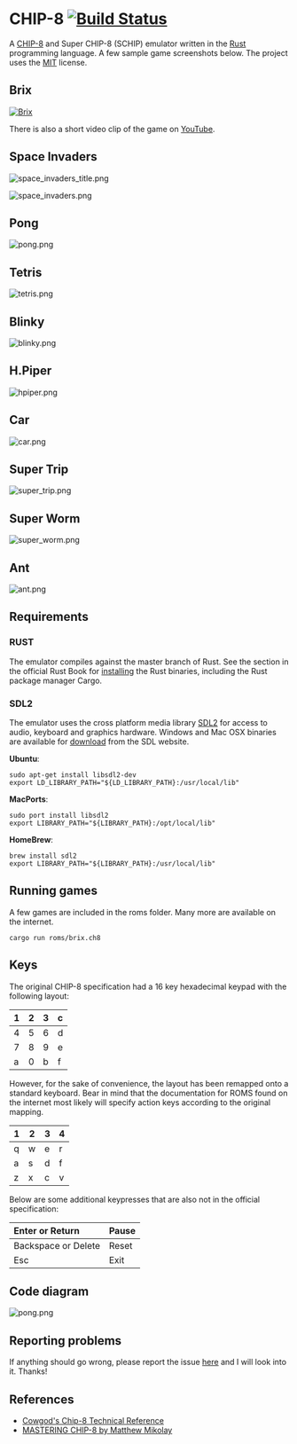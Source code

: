 # CHIP-8 [![Build Status](https://travis-ci.org/wm9/chip8.svg)](https://travis-ci.org/wm9/chip8)
A [CHIP-8](http://en.wikipedia.org/wiki/CHIP-8) and Super CHIP-8 (SCHIP) emulator written in the [Rust](http://www.rust-lang.org/) programming language. A few sample game screenshots below. The project uses the [MIT](https://github.com/wm9/chip8/blob/master/LICENSE) license.

Brix
--- 

[![Brix](http://wm9.github.io/chip8/images/brix.png)](http://www.youtube.com/watch?v=V3jA3SWWKOg)

There is also a short video clip of the game on [YouTube](http://www.youtube.com/watch?v=V3jA3SWWKOg).

Space Invaders
---
![space_invaders_title.png](http://wm9.github.io/chip8/images/space_invaders_title.png "Space Invaders Title")

![space_invaders.png](http://wm9.github.io/chip8/images/space_invaders.png "Space Invaders")

Pong
---
![pong.png](http://wm9.github.io/chip8/images/pong.png "Pong")

Tetris
---
![tetris.png](http://wm9.github.io/chip8/images/tetris.png "Tetris")

Blinky
---
![blinky.png](http://wm9.github.io/chip8/images/blinky.png "Blinky")

H.Piper
---
![hpiper.png](http://wm9.github.io/chip8/images/hpiper.png "HPiper")

Car
---
![car.png](http://wm9.github.io/chip8/images/car.png "Car")

Super Trip
---
![super_trip.png](http://wm9.github.io/chip8/images/super_trip.png "Super Trip")

Super Worm
---
![super_worm.png](http://wm9.github.io/chip8/images/super_worm.png "Super Worm")

Ant
---
![ant.png](http://wm9.github.io/chip8/images/ant.png "Ant")

## Requirements

### RUST
The emulator compiles against the master branch of Rust. See the section in the official Rust Book for [installing](http://doc.rust-lang.org/nightly/book/installing-rust.html) the Rust binaries, including the Rust package manager Cargo. 

### SDL2
The emulator uses the cross platform media library [SDL2](https://www.libsdl.org/) for access to audio, keyboard and graphics hardware. Windows and Mac OSX binaries are available for [download](https://www.libsdl.org/download-2.0.php) from the SDL website. 

**Ubuntu**:  

```
sudo apt-get install libsdl2-dev
export LD_LIBRARY_PATH="${LD_LIBRARY_PATH}:/usr/local/lib"
```
**MacPorts**:  

```
sudo port install libsdl2  
export LIBRARY_PATH="${LIBRARY_PATH}:/opt/local/lib"
```

**HomeBrew**:  

```
brew install sdl2  
export LIBRARY_PATH="${LIBRARY_PATH}:/usr/local/lib"
```

## Running games

A few games are included in the roms folder. Many more are available on the internet.

```
cargo run roms/brix.ch8
```

## Keys
The original CHIP-8 specification had a 16 key hexadecimal keypad with the following layout:

| 1 | 2  | 3 | c |
| --- |---| ---| --- |
| 4 | 5  | 6 | d |
| 7 | 8  | 9 | e |
| a | 0  | b | f |

However, for the sake of convenience, the layout has been remapped onto a standard keyboard. Bear in mind that the documentation for ROMS found on the internet most likely will specify action keys according to the original mapping.

| 1 | 2  | 3 | 4 |
| --- |---| ---| --- |
| q | w  | e | r |
| a | s  | d | f |
| z | x  | c | v |

Below are some additional keypresses that are also not in the official specification:

| Enter or Return | Pause |
| :--------------- | ----- |
| Backspace or Delete | Reset |
| Esc | Exit |

## Code diagram
![pong.png](http://wm9.github.io/chip8/images/code_diagram.jpeg "Code diagram")

## Reporting problems
If anything should go wrong, please report the issue [here](https://github.com/wm9/chip8/issues) and I will look into it. Thanks!

## References
* [Cowgod's Chip-8 Technical Reference](http://devernay.free.fr/hacks/chip8/C8TECH10.HTM)   
* [MASTERING CHIP-8 by Matthew Mikolay](http://mattmik.com/chip8.html)



